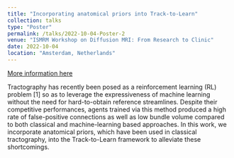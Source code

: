 ```yaml
---
title: "Incorporating anatomical priors into Track-to-Learn"
collection: talks
type: "Poster"
permalink: /talks/2022-10-04-Poster-2
venue: "ISMRM Workshop on Diffusion MRI: From Research to Clinic"
date: 2022-10-04
location: "Amsterdam, Netherlands"
---
```


[More information here](https://cds.ismrm.org/protected/Diffusion22/abstracts/Theberge.pdf)

Tractography has recently been posed as a reinforcement learning (RL) problem [1] so as to leverage the expressiveness of
machine learning without the need for hard-to-obtain reference streamlines. Despite their competitive performances, agents trained
via this method produced a high rate of false-positive connections as well as low bundle volume compared to both classical and
machine-learning based approaches. In this work, we incorporate anatomical priors, which have been used in classical tractography,
into the Track-to-Learn framework to alleviate these shortcomings.
